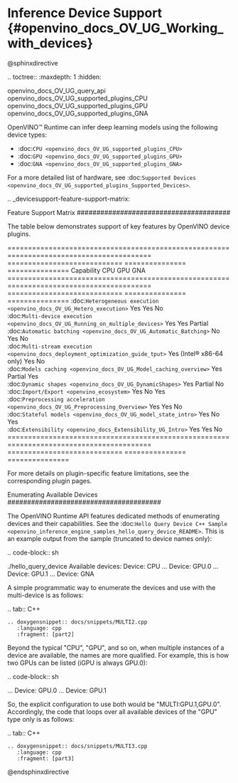 # Inference Device Support {#openvino_docs_OV_UG_Working_with_devices}

@sphinxdirective

.. toctree::
   :maxdepth: 1
   :hidden:

   openvino_docs_OV_UG_query_api
   openvino_docs_OV_UG_supported_plugins_CPU
   openvino_docs_OV_UG_supported_plugins_GPU
   openvino_docs_OV_UG_supported_plugins_GNA


OpenVINO™ Runtime can infer deep learning models using the following device types:

* :doc:`CPU <openvino_docs_OV_UG_supported_plugins_CPU>`
* :doc:`GPU <openvino_docs_OV_UG_supported_plugins_GPU>`
* :doc:`GNA <openvino_docs_OV_UG_supported_plugins_GNA>`

For a more detailed list of hardware, see :doc:`Supported Devices <openvino_docs_OV_UG_supported_plugins_Supported_Devices>`.

.. _devicesupport-feature-support-matrix:



Feature Support Matrix
#######################################

The table below demonstrates support of key features by OpenVINO device plugins.

========================================================================================= ============================ =============== ===============
 Capability                                                                                CPU                         GPU             GNA            
========================================================================================= ============================ =============== ===============
 :doc:`Heterogeneous execution <openvino_docs_OV_UG_Hetero_execution>`                     Yes                         Yes             No            
 :doc:`Multi-device execution <openvino_docs_OV_UG_Running_on_multiple_devices>`           Yes                         Yes             Partial       
 :doc:`Automatic batching <openvino_docs_OV_UG_Automatic_Batching>`                        No                          Yes             No            
 :doc:`Multi-stream execution <openvino_docs_deployment_optimization_guide_tput>`          Yes (Intel® x86-64 only)    Yes             No             
 :doc:`Models caching <openvino_docs_OV_UG_Model_caching_overview>`                        Yes                         Partial         Yes            
 :doc:`Dynamic shapes <openvino_docs_OV_UG_DynamicShapes>`                                 Yes                         Partial         No             
 :doc:`Import/Export <openvino_ecosystem>`                                                 Yes                         No              Yes            
 :doc:`Preprocessing acceleration <openvino_docs_OV_UG_Preprocessing_Overview>`            Yes                         Yes             No            
 :doc:`Stateful models <openvino_docs_OV_UG_model_state_intro>`                            Yes                         No              Yes            
 :doc:`Extensibility <openvino_docs_Extensibility_UG_Intro>`                               Yes                         Yes             No            
========================================================================================= ============================ =============== ===============

For more details on plugin-specific feature limitations, see the corresponding plugin pages.

Enumerating Available Devices
#######################################

The OpenVINO Runtime API features dedicated methods of enumerating devices and their capabilities. See the :doc:`Hello Query Device C++ Sample <openvino_inference_engine_samples_hello_query_device_README>`. This is an example output from the sample (truncated to device names only):

.. code-block:: sh

   ./hello_query_device
   Available devices:
       Device: CPU
   ...
       Device: GPU.0
   ...
       Device: GPU.1
   ...
       Device: GNA


A simple programmatic way to enumerate the devices and use with the multi-device is as follows:

.. tab:: C++

    .. doxygensnippet:: docs/snippets/MULTI2.cpp
       :language: cpp
       :fragment: [part2]



Beyond the typical "CPU", "GPU", and so on, when multiple instances of a device are available, the names are more qualified. 
For example, this is how two GPUs can be listed (iGPU is always GPU.0):

.. code-block:: sh

   ...
       Device: GPU.0
   ...
       Device: GPU.1


So, the explicit configuration to use both would be "MULTI:GPU.1,GPU.0". Accordingly, the code that loops over all available devices of the "GPU" type only is as follows:


.. tab:: C++

    .. doxygensnippet:: docs/snippets/MULTI3.cpp
       :language: cpp
       :fragment: [part3]



@endsphinxdirective


